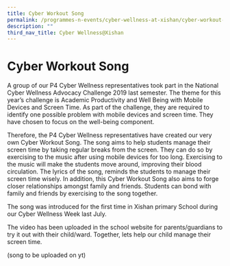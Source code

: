 ```yaml
---
title: Cyber Workout Song
permalink: /programmes-n-events/cyber-wellness-at-xishan/cyber-workout-song
description: ""
third_nav_title: Cyber Wellness@Xishan
---
```

# **Cyber Workout Song**

A group of our P4 Cyber Wellness representatives took part in the National Cyber Wellness Advocacy Challenge 2019 last semester. The theme for this year’s challenge is Academic Productivity and Well Being with Mobile Devices and Screen Time. As part of the challenge, they are required to identify one possible problem with mobile devices and screen time. They have chosen to focus on the well-being component.

Therefore, the P4 Cyber Wellness representatives have created our very own Cyber Workout Song. The song aims to help students manage their screen time by taking regular breaks from the screen. They can do so by exercising to the music after using mobile devices for too long. Exercising to the music will make the students move around, improving their blood circulation. The lyrics of the song, reminds the students to manage their screen time wisely. In addition, this Cyber Workout Song also aims to forge closer relationships amongst family and friends. Students can bond with family and friends by exercising to the song together.

The song was introduced for the first time in Xishan primary School during our Cyber Wellness Week last July.

The video has been uploaded in the school website for parents/guardians to try it out with their child/ward. Together, lets help our child manage their screen time.

(song to be uploaded on yt)